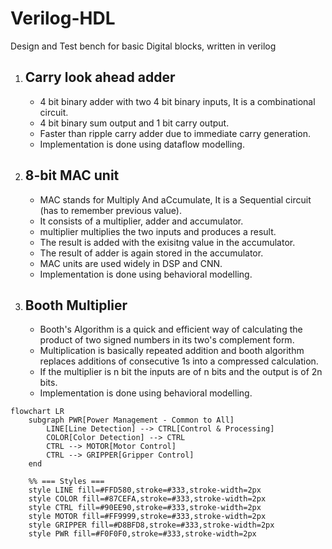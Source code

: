 # Verilog-HDL
Design and Test bench for basic Digital blocks, written in verilog


1. ## Carry look ahead adder
   - 4 bit binary adder with two 4 bit binary inputs, It is a combinational circuit.
   - 4 bit binary sum output and 1 bit carry output.
   - Faster than ripple carry adder due to immediate carry generation.
   - Implementation is done using dataflow modelling.


2. ## 8-bit MAC unit

   - MAC stands for Multiply And aCcumulate, It is a Sequential circuit (has to remember previous value).
   - It consists of a multiplier, adder and accumulator.
   - multiplier multiplies the two inputs and produces a result.
   - The result is added with the exisitng value in the accumulator.
   - The result of adder is again stored in the accumulator.
   - MAC units are used widely in DSP and CNN.
   - Implementation is done using behavioral modelling.
  
3. ## Booth Multiplier

   - Booth's Algorithm is a quick and efficient way of calculating the product of two signed numbers in
     its two's complement form.
   - Multiplication is basically repeated addition and booth algorithm replaces additions of consecutive
     1s into a compressed calculation.
   - If the multiplier is n bit the inputs are of n bits and the output is of 2n bits.
   - Implementation is done using behavioral modelling.
  
```mermaid
flowchart LR
    subgraph PWR[Power Management - Common to All]
        LINE[Line Detection] --> CTRL[Control & Processing]
        COLOR[Color Detection] --> CTRL
        CTRL --> MOTOR[Motor Control]
        CTRL --> GRIPPER[Gripper Control]
    end

    %% === Styles ===
    style LINE fill=#FFD580,stroke=#333,stroke-width=2px
    style COLOR fill=#87CEFA,stroke=#333,stroke-width=2px
    style CTRL fill=#90EE90,stroke=#333,stroke-width=2px
    style MOTOR fill=#FF9999,stroke=#333,stroke-width=2px
    style GRIPPER fill=#D8BFD8,stroke=#333,stroke-width=2px
    style PWR fill=#F0F0F0,stroke=#333,stroke-width=2px



